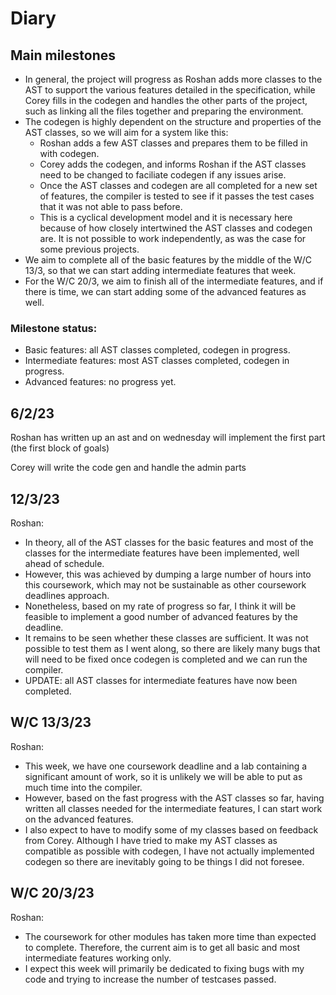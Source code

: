 # Diary

## Main milestones

- In general, the project will progress as Roshan adds more classes to the AST to support the various features detailed in the specification, while Corey fills in the codegen and handles the other parts of the project, such as linking all the files together and preparing the environment.
- The codegen is highly dependent on the structure and properties of the AST classes, so we will aim for a system like this:
  - Roshan adds a few AST classes and prepares them to be filled in with codegen.
  - Corey adds the codegen, and informs Roshan if the AST classes need to be changed to faciliate codegen if any issues arise.
  - Once the AST classes and codegen are all completed for a new set of features, the compiler is tested to see if it passes the test cases that it was not able to pass before.
  - This is a cyclical development model and it is necessary here because of how closely intertwined the AST classes and codegen are. It is not possible to work independently, as was the case for some previous projects.
- We aim to complete all of the basic features by the middle of the W/C 13/3, so that we can start adding intermediate features that week.
- For the W/C 20/3, we aim to finish all of the intermediate features, and if there is time, we can start adding some of the advanced features as well.

### Milestone status:

- Basic features: all AST classes completed, codegen in progress.
- Intermediate features: most AST classes completed, codegen in progress.
- Advanced features: no progress yet.

## 6/2/23

Roshan has written up an ast and on wednesday will implement the first part (the first block of goals)

Corey will write the code gen and handle the admin parts

## 12/3/23

Roshan:
- In theory, all of the AST classes for the basic features and most of the classes for the intermediate features have been implemented, well ahead of schedule.
- However, this was achieved by dumping a large number of hours into this coursework, which may not be sustainable as other coursework deadlines approach.
- Nonetheless, based on my rate of progress so far, I think it will be feasible to implement a good number of advanced features by the deadline.
- It remains to be seen whether these classes are sufficient. It was not possible to test them as I went along, so there are likely many bugs that will need to be fixed once codegen is completed and we can run the compiler.
- UPDATE: all AST classes for intermediate features have now been completed.

## W/C 13/3/23

Roshan:
- This week, we have one coursework deadline and a lab containing a significant amount of work, so it is unlikely we will be able to put as much time into the compiler.
- However, based on the fast progress with the AST classes so far, having written all classes needed for the intermediate features, I can start work on the advanced features.
- I also expect to have to modify some of my classes based on feedback from Corey. Although I have tried to make my AST classes as compatible as possible with codegen, I have not actually implemented codegen so there are inevitably going to be things I did not foresee.

## W/C 20/3/23

Roshan:
- The coursework for other modules has taken more time than expected to complete. Therefore, the current aim is to get all basic and most intermediate features working only.
- I expect this week will primarily be dedicated to fixing bugs with my code and trying to increase the number of testcases passed.
